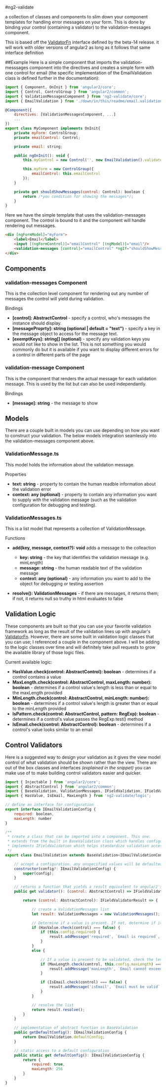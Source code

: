 #ng2-validate

a collection of classes and components to slim down your component templates for handling error messages on your form.
This is done by binding your control (containing a validator) to the validation-messages component.

This is based off the [ValidatorFn](https://github.com/angular/angular/blob/master/modules/angular2/src/common/forms/directives/validators.ts#L51) interface defined by the beta-14 release. it will work with older versions of angular2 as long as it follows that same interface definition

##Example
Here is a simple component that imports the validation-messsages component into the directives and creates a simple form with one control for email
(the specific implementation of the EmailValidation class is defined further in the documentation):
```javascript
import { Component, OnInit } from 'angular2/core';
import { Control, ControlGroup } from 'angular2/common';
import { ValidationMessagesComponent } from 'ng2-validate/core';
import { EmailValidation } from './down/in/this/readme/email.validation.ts';

@Component({
    directives: [ValidationMessagesComponent, ...]
    ...
})
export class MyComponent implements OnInit{
    private myForm: ControlGroup;
    private emailControl: Control;

    private email: string;

    public ngOnInit(): void {
        this.myControl = new Control('', new EmailValidation().validator);

        this.myForm = new ControlGroup({
            emailControl: this.emailControl
        });
    }

    private get shouldShowMessages(control: Control): boolean {
        return /*you condition for showing the messages*/;
    }
}
```

Here we have the simple template that uses the validation-messages component. The control is bound to it and the component will handle rendering out messages.
```html
<div [ngFormModel]="myForm">
    <label>Email</label>
    <input [(ngFormControl)]="emailControl" [(ngModel)]="email"/>
    <validation-messages [control]="emailControl" *ngIf="shouldShowMessages(emailControl)"></validation-messages>
</div>
```

## Components

### **validation-messages Component**
This is the collection level component for rendering out any number of messages the control will yield during validation.

Bindings
* **[control]: AbstractControl** - specify a control, who's messages the instance should display.
* **[messageProprty]: string (optional | default = "text")** - specify a key in the message object to access for the message text.
* **[exemptKeys]: string[] (optional)** - specify any validation keys you would not like to show in the list. This is not something you would commonly do but it is available if you want to display different errors for a control in different parts of the page

### **validation-message Component**
This is the component that renders the actual message for each validation message. This is used by the list but can also be used independantly.

Bindings
* **[message]: string** - the message to show

## Models
There are a couple built in models you can use depending on how you want to construct your validation. The below models integration seamlessly into the validation-messages component above.

### **ValidationMessage.ts**
This model holds the information about the validation message.

Properties
* **text: string** - property to contain the human readble information about the validation error
* **context: any (optional)** - property to contain any information you want to supply with the validation message (such as the validation configuration for debugging and testing).

### **ValidationMessages.ts**
This is a list model that represents a collection of ValidationMessage.

Functions
* **add(key, message, context?): void** adds a message to the colleaction
    * **key: string** - the key that identifies the validation message (e.g. minLength)
    * **message: string** - the human readable text of the validation message
    * **context: any (optional)** - any information you want to add to the object for debugging or testing assertion

* **resolve(): ValidationMessages** - if there are messages, it returns them; if not, it returns null so truthy in html evaluates to false

## Validation Logic
These components are built so that you can use your favorite validation framework as long as the result of the validation lines up with angular's [ValidatorFn](https://github.com/angular/angular/blob/master/modules/angular2/src/common/forms/directives/validators.ts#L51).
However, there are some built in validation logic classes that you can use; I referenced a couple in the component above.
I will be adding to the logic classes over time and will definitely take pull requests to grow the available library of those logic files.

Current available logic:
* **HasValue.check(control: AbstractControl): boolean** - determines if a control contains a value
* **MaxLength.check(control: AbstractControl, maxLength: number): boolean** - determines if a control value's length is less than or equal to the maxLength provided
* **MinLength.check(control: AbstractControl, minLength: number): boolean** - determines if a control value's length is greater than or equal to the minLength provided
* **IsPattern.check(control: AbstractControl, pattern: RegExp): boolean** - determines if a control's value passes the RegExp.test() method
* **IsEmail.check(control: AbstractControl): boolean** - determines if a control's value looks similar to an email


## Control Validators
Here is a suggested way to design your validation as it gives the view model control of what validation should be shown rather than the view.
There are out of the box classes and interfaces *(explained in the snippet)* you can make use of to make building control validators easier and quicker.

```javascript
import { Injectable } from 'angular2/core';
import { AbstractControl } from 'angular2/common';
import { BaseValidation, ValidationMessages, IFieldValidation, IFieldValidatorResult } from 'ng2-validate/core';
import { HasValue, IsEmail, MaxLength } from 'ng2-validate/logic';

// define an interface for configuration
export interface IEmailValidationConfig {
    required: boolean,
    maxLength: number
}

/**
 * create a class that can be imported into a component. This one:
 * extends from the built in BaseValidation class which handles configuration defaulting.
 * implements IFieldValidation which helps standardize validation access and return types
 */
export class EmailValidation extends BaseValidation<IEmailValidationConfig> implements IFieldValidation {

    // accept a configuration. any unspecified values will be defaulted based on getDefaultConfig()
    constructor(config?: IEmailValidationConfig) {
        super(config);
    }

    // returns a function that yields a result equivalent to angular2's ValidatorFn (ValidatorFn is not public)
    public get validator(): (control: AbstractControl) => IFieldValidatorResult {

        return (control: AbstractControl): IFieldValidatorResult => {

            // create a ValidationMessages list
            let result: ValidationMessages = new ValidationMessages();

            // Determine if a value is present. If not, determine if it is required. If required, add a message
            if (HasValue.check(control) === false) {
                if (this.config.required) {
                    result.addMessage('required', `Email is required`, this.config);
                }
            }
            else {

                // If a value is present to be validated, check the length and pattern
                if (MaxLength.check(control, this.config.maxLength) === false) {
                    result.addMessage('maxLength', `Email cannot exceed ${this.config.maxLength} characters`, this.config);
                }

                if (IsEmail.check(control) === false) {
                    result.addMessage('isEmail', `Email must be valid`, this.config);
                }
            }

            // resolve the list
            return result.resolve();
        }
    }

    // implementation of abstract function in BaseValidation
    public getDefaultConfig(): IEmailValidationConfig {
        return EmailValidation.defaultConfig;
    }

    // static access to a default configuration
    public static get defaultConfig(): IEmailValidationConfig {
        return {
            required: true,
            maxLength: 256
        }
    }
}
```